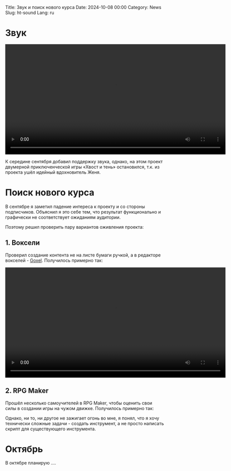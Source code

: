 Title: Звук и поиск нового курса
Date: 2024-10-08 00:00
Category: News
Slug: ht-sound
Lang: ru

# Звук

<video controls width="700">
    <source src="../../images/2024_sound.mp4" type="video/mp4"/>
</video>

К середине сентября добавил поддержку звука, однако, на этом
проект двумерной приключенческой игры «Хвост и тень» остановился, т.к.
из проекта ушёл идейный вдохновитель Женя.

# Поиск нового курса

В сентябре я заметил падение интереса к проекту и со стороны подписчиков.
Объяснил я это себе тем, что результат функционально и графически не соответствует
ожиданиям аудитории.

Поэтому решил проверить пару вариантов оживления проекта:

## 1. Воксели

Проверил создание контента не на листе бумаги ручкой, а в
редакторе вокселей - [Goxel][goxel]. Получилось примерно так:

<video controls width="700">
    <source src="../../images/2024_goxel.mp4" type="video/mp4"/>
</video>

## 2. RPG Maker

Прошёл несколько самоучителей в RPG Maker, чтобы оценить свои силы
в создании игры на чужом движке. Получилось примерно так:



Однако, ни то, ни другое не зажигает огонь во мне, я понял, что я хочу
технически сложные задачи - создать инструмент, а не просто написать скрипт
для существующего инструмента.

# Октябрь

В октябре планирую ....

[goxel]: https://goxel.xyz
